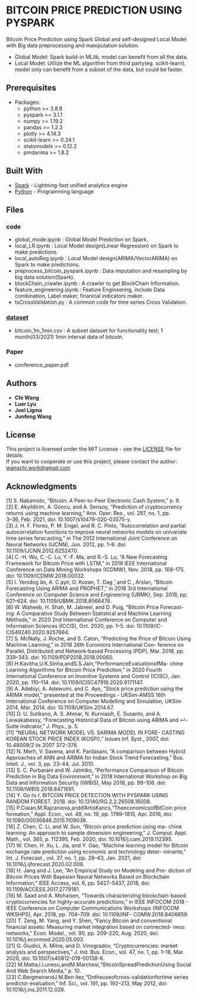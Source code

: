 # BITCOIN PRICE PREDICTION USING PYSPARK

Bitcoin Price Prediction using Spark Global and self-designed Local Model with Big data preprocessing and manipulation solution.

* Global Model: Spark build-in MLlib, model can benefit from all the data.
* Local Model: Utilize the ML algorithm from third party(eg. scikit-learn), model only can benefit from a subset of the data, but could be faster.


## Prerequisites

- Packages:  
  * python >= 3.8.8
  * pyspark >= 3.1.1
  * numpy >= 1.19.2
  * pandas >= 1.2.3
  * plotly >= 4.14.3
  * scikit-learn >= 0.24.1
  * statsmodels >= 0.12.2
  * pmdarima >= 1.8.2


## Built With

* [Spark](https://spark.apache.org/) - Lightning-fast unified analytics engine
* [Python](https://www.python.org/) - Programming language


## Files
### code
- global_mode.ipynb :  Global Model Prediction on Spark.
- local_LR.ipynb :  Local Model design(Linear Regression) on Spark to make predictions.
- local_autoReg.ipynb :  Local Model design(ARIMA/VectorARIMA) on Spark to make predictions.
- preprocess_bitcoin_pyspark.ipynb :  Data imputation and resampling by big data solution(Spark).
- blockChain_crawler.ipynb :  A crawler to get BlockChain Information.
- feature_engineering.ipynb :  Feature Engineering, include Data combination, Label maker, financial indicators maker.
- tsCrossValidation.py :  A common code for time series Cross Validation.
### [dataset](https://www.kaggle.com/mczielinski/bitcoin-historical-data)
- bitcoin_1m_1min.csv : A subset dataset for functionality test; 1 month(03/2021) 1min interval data of bitcoin.
### Paper
- conference_paper.pdf

## Authors

* **Chi Wang**
* **Luer Lyu**
* **Joel Ligma**
* **Junfeng Wang**


## License

This project is licensed under the MIT License - see the [LICENSE](LICENSE) file for details.  
If you want to cooperate or use this project, please contact the author: wangchi.work@gmail.com


## Acknowledgments

[1] S. Nakamoto, “Bitcoin: A Peer-to-Peer Electronic Cash System,” p. 9.   
[2] E. Akyildirim, A. Goncu, and A. Sensoy, “Prediction of cryptocurrency returns using machine learning,” Ann. Oper. Res., vol. 297, no. 1, pp.  
3–36, Feb. 2021, doi: 10.1007/s10479-020-03575-y.  
[3] J. H. F. Flores, P. M. Engel, and R. C. Pinto, “Autocorrelation and partial autocorrelation functions to improve neural networks models on univariate time series forecasting,” in The 2012 International Joint Conference on Neural Networks (IJCNN), Jun. 2012, pp. 1–8. doi: 10.1109/IJCNN.2012.6252470.  
[4] C.-H. Wu, C.-C. Lu, Y.-F. Ma, and R.-S. Lu, “A New Forecasting Framework for Bitcoin Price with LSTM,” in 2018 IEEE International Conference on Data Mining Workshops (ICDMW), Nov. 2018, pp. 168–175. doi: 10.1109/ICDMW.2018.00032.  
[5] I. Yenidog ̆an, A. C ̧ayir, O. Kozan, T. Dag ̆, and C ̧. Arslan, “Bitcoin Forecasting Using ARIMA and PROPHET,” in 2018 3rd International Conference on Computer Science and Engineering (UBMK), Sep. 2018, pp. 621–624. doi: 10.1109/UBMK.2018.8566476.  
[6] W. Waheeb, H. Shah, M. Jabreel, and D. Puig, “Bitcoin Price Forecast- ing: A Comparative Study Between Statistical and Machine Learning Methods,” in 2020 2nd International Conference on Computer and Information Sciences (ICCIS), Oct. 2020, pp. 1–5. doi: 10.1109/IC- CIS49240.2020.9257664.  
[7] S. McNally, J. Roche, and S. Caton, “Predicting the Price of Bitcoin Using Machine Learning,” in 2018 26th Euromicro International Con- ference on Parallel, Distributed and Network-based Processing (PDP), Mar. 2018, pp. 339–343. doi: 10.1109/PDP2018.2018.00060.  
[8] H.Kavitha,U.K.Sinha,andS.S.Jain,“PerformanceEvaluationofMa- chine Learning Algorithms for Bitcoin Price Prediction,” in 2020 Fourth International Conference on Inventive Systems and Control (ICISC), Jan. 2020, pp. 110–114. doi: 10.1109/ICISC47916.2020.9171147.  
[9] A. Adebiyi, A. Adewumi, and C. Ayo, “Stock price prediction using the ARIMA model,” presented at the Proceedings - UKSim-AMSS 16th International Conference on Computer Modelling and Simulation, UKSim 2014, Mar. 2014. doi: 10.1109/UKSim.2014.67.  
[10] D. U. Sutiksno, A. S. Ahmar, N. Kurniasih, E. Susanto, and A. Leiwakabessy, “Forecasting Historical Data of Bitcoin using ARIMA and ↵-Sutte Indicator,” J. Phys., p. 5.  
[11] “NEURAL NETWORK MODEL VS. SARIMA MODEL IN FORE- CASTING KOREAN STOCK PRICE INDEX (KOSPI),” Issues Inf. Syst., 2007, doi: 10.48009/2 iis 2007 372-378.  
[12] N. Merh, V. Saxena, and K. Pardasani, “A comparison between Hybrid Approaches of ANN and ARIMA for Indian Stock Trend Forecasting,” Bus. Intell. J., vol. 3, pp. 23–44, Jul. 2010.  
[13] S. C. Purbarani and W. Jatmiko, “Performance Comparison of Bitcoin Prediction in Big Data Environment,” in 2018 International Workshop on Big Data and Information Security (IWBIS), May 2018, pp. 99–106. doi: 10.1109/IWBIS.2018.8471691.  
[14] Y. Go ̈ru ̈r, BITCOIN PRICE DETECTION WITH PYSPARK USING RANDOM FOREST. 2018. doi: 10.13140/RG.2.2.26508.16008.  
[15] P.Ciaian,M.Rajcaniova,andd’ArtisKancs,“TheeconomicsofBitCoin price formation,” Appl. Econ., vol. 48, no. 19, pp. 1799–1815, Apr. 2016, doi: 10.1080/00036846.2015.1109038.  
[16] Z. Chen, C. Li, and W. Sun, “Bitcoin price prediction using ma- chine learning: An approach to sample dimension engineering,” J. Comput. Appl. Math., vol. 365, p. 112395, Feb. 2020, doi: 10.1016/j.cam.2019.112395.  
[17] W. Chen, H. Xu, L. Jia, and Y. Gao, “Machine learning model for Bitcoin exchange rate prediction using economic and technology deter- minants,” Int. J. Forecast., vol. 37, no. 1, pp. 28–43, Jan. 2021, doi: 10.1016/j.ijforecast.2020.02.008.  
[18] H. Jang and J. Lee, “An Empirical Study on Modeling and Pre- diction of Bitcoin Prices With Bayesian Neural Networks Based on Blockchain Information,” IEEE Access, vol. 6, pp. 5427–5437, 2018, doi: 10.1109/ACCESS.2017.2779181.  
[19] M. Saad and A. Mohaisen, “Towards characterizing blockchain-based cryptocurrencies for highly-accurate predictions,” in IEEE INFOCOM 2018 - IEEE Conference on Computer Communications Workshops (INFOCOM WKSHPS), Apr. 2018, pp. 704–709. doi: 10.1109/INF- COMW.2018.8406859.  
[20] T. Zeng, M. Yang, and Y. Shen, “Fancy Bitcoin and conventional financial assets: Measuring market integration based on connected- ness networks,” Econ. Model., vol. 90, pp. 209–220, Aug. 2020, doi: 10.1016/j.econmod.2020.05.003.  
[21] G. Giudici, A. Milne, and D. Vinogradov, “Cryptocurrencies: market analysis and perspectives,” J. Ind. Bus. Econ., vol. 47, no. 1, pp. 1–18, Mar. 2020, doi: 10.1007/s40812-019-00138-6.  
[22] M.Matta,I.Lunesu,andM.Marchesi,“BitcoinSpreadPredictionUsing Social And Web Search Media,” p. 10.  
[23] C.BergmeirandJ.M.Ben ́ıtez,“Ontheuseofcross-validationfortime series predictor evaluation,” Inf. Sci., vol. 191, pp. 192–213, May 2012, doi: 10.1016/j.ins.2011.12.028.  
